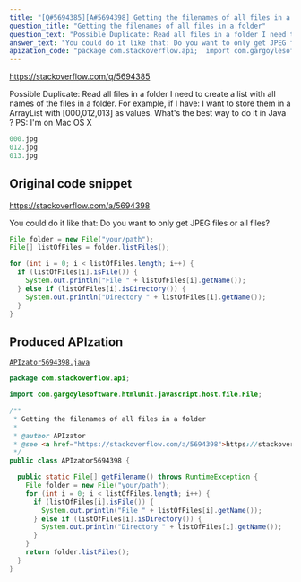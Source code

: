 ```yaml
---
title: "[Q#5694385][A#5694398] Getting the filenames of all files in a folder"
question_title: "Getting the filenames of all files in a folder"
question_text: "Possible Duplicate: Read all files in a folder I need to create a list with all names of the files in a folder. For example, if I have: I want to store them in a ArrayList with [000,012,013] as values. What's the best way to do it in Java ? PS: I'm on Mac OS X"
answer_text: "You could do it like that: Do you want to only get JPEG files or all files?"
apization_code: "package com.stackoverflow.api;  import com.gargoylesoftware.htmlunit.javascript.host.file.File;  /**  * Getting the filenames of all files in a folder  *  * @author APIzator  * @see <a href=\"https://stackoverflow.com/a/5694398\">https://stackoverflow.com/a/5694398</a>  */ public class APIzator5694398 {    public static File[] getFilename() throws RuntimeException {     File folder = new File(\"your/path\");     for (int i = 0; i < listOfFiles.length; i++) {       if (listOfFiles[i].isFile()) {         System.out.println(\"File \" + listOfFiles[i].getName());       } else if (listOfFiles[i].isDirectory()) {         System.out.println(\"Directory \" + listOfFiles[i].getName());       }     }     return folder.listFiles();   } }"
---
```


https://stackoverflow.com/q/5694385

Possible Duplicate:
Read all files in a folder
I need to create a list with all names of the files in a folder.
For example, if I have:
I want to store them in a ArrayList with [000,012,013] as values.
What&#x27;s the best way to do it in Java ?
PS: I&#x27;m on Mac OS X


```java
000.jpg
012.jpg
013.jpg
```


## Original code snippet

https://stackoverflow.com/a/5694398

You could do it like that:
Do you want to only get JPEG files or all files?

```java
File folder = new File("your/path");
File[] listOfFiles = folder.listFiles();

for (int i = 0; i < listOfFiles.length; i++) {
  if (listOfFiles[i].isFile()) {
    System.out.println("File " + listOfFiles[i].getName());
  } else if (listOfFiles[i].isDirectory()) {
    System.out.println("Directory " + listOfFiles[i].getName());
  }
}
```

## Produced APIzation

[`APIzator5694398.java`](https://github.com/pasqualesalza/apization-temp-data/raw/master/apizations/java/APIzator5694398.java)

```java
package com.stackoverflow.api;

import com.gargoylesoftware.htmlunit.javascript.host.file.File;

/**
 * Getting the filenames of all files in a folder
 *
 * @author APIzator
 * @see <a href="https://stackoverflow.com/a/5694398">https://stackoverflow.com/a/5694398</a>
 */
public class APIzator5694398 {

  public static File[] getFilename() throws RuntimeException {
    File folder = new File("your/path");
    for (int i = 0; i < listOfFiles.length; i++) {
      if (listOfFiles[i].isFile()) {
        System.out.println("File " + listOfFiles[i].getName());
      } else if (listOfFiles[i].isDirectory()) {
        System.out.println("Directory " + listOfFiles[i].getName());
      }
    }
    return folder.listFiles();
  }
}

```